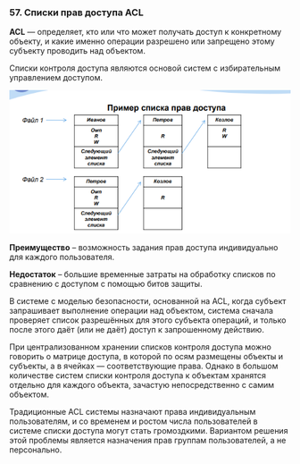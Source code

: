 ### 57. Списки прав доступа ACL

**ACL** — определяет, кто или что может получать доступ к конкретному объекту, и какие именно операции разрешено или запрещено этому субъекту проводить над объектом.

Списки контроля доступа являются основой систем с избирательным управлением доступом.

![Рисунок 1](/images/Screenshot_22.png)

**Преимущество** – возможность задания прав доступа индивидуально для каждого пользователя.

**Недостаток** – большие временные затраты на обработку списков по сравнению с доступом с помощью битов защиты.

В системе с моделью безопасности, основанной на ACL, когда субъект запрашивает выполнение операции над объектом, система сначала проверяет список разрешённых для этого субъекта операций, и только после этого даёт (или не даёт) доступ к запрошенному действию.

При централизованном хранении списков контроля доступа можно говорить о матрице доступа, в которой по осям размещены объекты и субъекты, а в ячейках — соответствующие права. Однако в большом количестве систем списки контроля доступа к объектам хранятся отдельно для каждого объекта, зачастую непосредственно с самим объектом.

Традиционные ACL системы назначают права индивидуальным пользователям, и со временем и ростом числа пользователей в системе списки доступа могут стать громоздкими. Вариантом решения этой проблемы является назначения прав группам пользователей, а не персонально.
